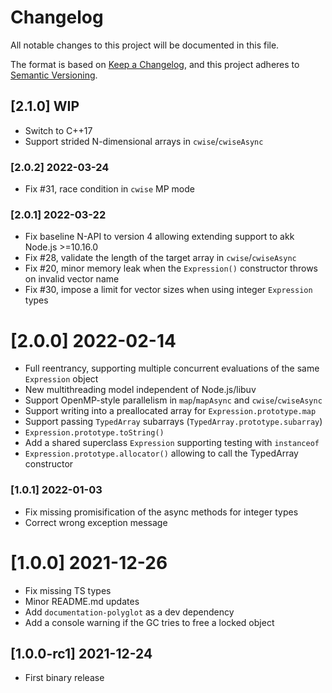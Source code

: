 # Changelog

All notable changes to this project will be documented in this file.

The format is based on [Keep a Changelog](https://keepachangelog.com/en/1.0.0/),
and this project adheres to [Semantic Versioning](https://semver.org/spec/v2.0.0.html).

## [2.1.0] WIP
 - Switch to C++17
 - Support strided N-dimensional arrays in `cwise`/`cwiseAsync`

### [2.0.2] 2022-03-24
 - Fix #31, race condition in `cwise` MP mode

### [2.0.1] 2022-03-22
 - Fix baseline N-API to version 4 allowing extending support to akk Node.js >=10.16.0
 - Fix #28, validate the length of the target array in `cwise`/`cwiseAsync`
 - Fix #20, minor memory leak when the `Expression()` constructor throws on invalid vector name
 - Fix #30, impose a limit for vector sizes when using integer `Expression` types

# [2.0.0] 2022-02-14
 - Full reentrancy, supporting multiple concurrent evaluations of the same `Expression` object
 - New multithreading model independent of Node.js/libuv
 - Support OpenMP-style parallelism in `map`/`mapAsync` and `cwise`/`cwiseAsync`
 - Support writing into a preallocated array for `Expression.prototype.map`
 - Support passing `TypedArray` subarrays (`TypedArray.prototype.subarray`)
 - `Expression.prototype.toString()`
 - Add a shared superclass `Expression` supporting testing with `instanceof`
 - `Expression.prototype.allocator()` allowing to call the TypedArray constructor

### [1.0.1] 2022-01-03
 - Fix missing promisification of the async methods for integer types
 - Correct wrong exception message

# [1.0.0] 2021-12-26
 - Fix missing TS types
 - Minor README.md updates
 - Add `documentation-polyglot` as a dev dependency
 - Add a console warning if the GC tries to free a locked object

## [1.0.0-rc1] 2021-12-24
 - First binary release
